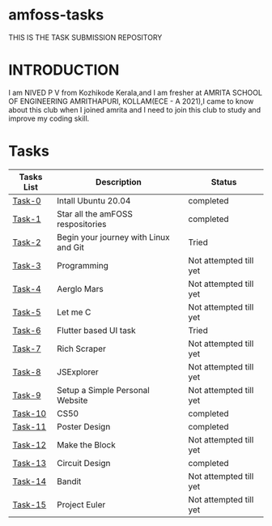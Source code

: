 # amfoss-tasks
THIS IS THE TASK SUBMISSION REPOSITORY
# INTRODUCTION
I am NIVED P V from Kozhikode Kerala,and I am fresher at AMRITA SCHOOL OF ENGINEERING AMRITHAPURI, KOLLAM(ECE - A 2021),I came to know about this club when I joined amrita and I need to join this club to study and improve my coding skill.
# Tasks
**Tasks List**|**Description**|**Status**
--------------|---------------|--------------
[Task-0](https://github.com/nivedpv21040/amfoss-tasks/tree/main/task%20-0)|Intall Ubuntu 20.04|completed
[Task-1](https://github.com/nivedpv21040/amfoss-tasks/tree/main/task-1)|Star all the amFOSS respositories|completed
[Task-2](https://github.com/nivedpv21040/amfoss-tasks/tree/main/task-2)|Begin your journey with Linux and Git|Tried
[Task-3](https://github.com/nivedpv21040/amfoss-tasks/tree/main/task-3)|Programming|Not attempted till yet
[Task-4](https://github.com/nivedpv21040/amfoss-tasks/tree/main/task-4)|Aerglo Mars|Not attempted till yet
[Task-5](https://github.com/nivedpv21040/amfoss-tasks/tree/main/task-5)|Let me C|Not attempted till yet
[Task-6](https://github.com/nivedpv21040/amfoss-tasks/tree/main/task-6)|Flutter based UI task|Tried
[Task-7](https://github.com/nivedpv21040/amfoss-tasks/tree/main/task-7)|Rich Scraper|Not attempted till yet
[Task-8](https://github.com/nivedpv21040/amfoss-tasks/tree/main/task-8)|JSExplorer|Not attempted till yet
[Task-9](https://github.com/nivedpv21040/amfoss-tasks/tree/main/task-9)|Setup a Simple Personal Website|Not attempted till yet
[Task-10](https://github.com/nivedpv21040/amfoss-tasks/tree/main/task-10)|CS50|completed
[Task-11](https://github.com/nivedpv21040/amfoss-tasks/tree/main/task-11)|Poster Design|completed
[Task-12](https://github.com/nivedpv21040/amfoss-tasks/tree/main/task-12)|Make the Block|Not attempted till yet
[Task-13](https://github.com/nivedpv21040/amfoss-tasks/tree/main/task-13)|Circuit Design|completed
[Task-14](https://github.com/nivedpv21040/amfoss-tasks/tree/main/task-14)|Bandit|Not attempted till yet
[Task-15]()|Project Euler|Not attempted till yet
